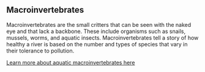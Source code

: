 ## Macroinvertebrates

Macroinvertebrates are the small critters that can be seen with the naked eye and that lack a backbone. These include organisms such as snails, mussels, worms, and aquatic insects. Macroinvertebrates tell a story of how healthy a river is based on the number and types of species that vary in their tolerance to pollution.

[Learn more about aquatic macroinvertebrates here](https://www.macroinvertebrates.org/)